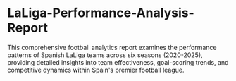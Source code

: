 # LaLiga-Performance-Analysis-Report
This comprehensive football analytics report examines the performance patterns of Spanish LaLiga teams across six seasons (2020-2025), providing detailed insights into team effectiveness, goal-scoring trends, and competitive dynamics within Spain's premier football league.
